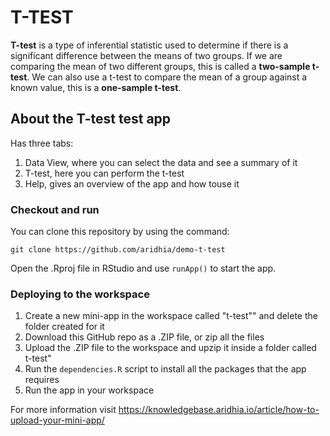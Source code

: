 # T-TEST

**T-test** is a type of inferential statistic used to determine if there is a significant difference between the means of two groups.
If we are comparing the mean of two different groups, this is called a **two-sample t-test**. 
We can also use a t-test to compare the mean of a group against a known value, this is a **one-sample t-test**.


## About the T-test test app

Has three tabs:
1. Data View, where you can select the data and see a summary of it
2. T-test, here you can perform the t-test
3. Help, gives an overview of the app and how touse it

### Checkout and run

You can clone this repository by using the command:

```
git clone https://github.com/aridhia/demo-t-test
```

Open the .Rproj file in RStudio and use `runApp()` to start the app.

### Deploying to the workspace

1. Create a new mini-app in the workspace called "t-test"" and delete the folder created for it
2. Download this GitHub repo as a .ZIP file, or zip all the files
3. Upload the .ZIP file to the workspace and upzip it inside a folder called t-test"
4. Run the `dependencies.R` script to install all the packages that the app requires
5. Run the app in your workspace

For more information visit https://knowledgebase.aridhia.io/article/how-to-upload-your-mini-app/
